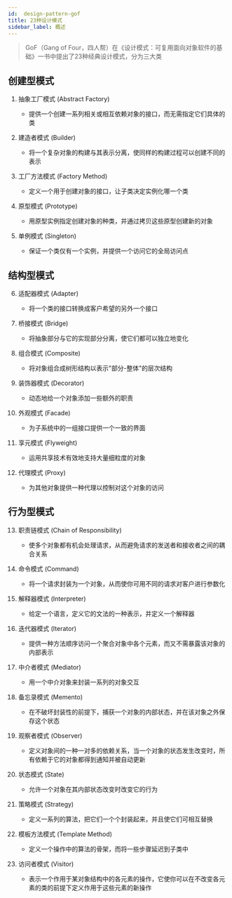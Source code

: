 ```yaml
---
id:  design-pattern-gof
title: 23种设计模式
sidebar_label: 概述
---
```


> GoF（Gang of Four，四人帮）在《设计模式：可复用面向对象软件的基础》一书中提出了23种经典设计模式，分为三大类

## 创建型模式
1. 抽象工厂模式 (Abstract Factory)
    - 提供一个创建一系列相关或相互依赖对象的接口，而无需指定它们具体的类

2. 建造者模式 (Builder)
    - 将一个复杂对象的构建与其表示分离，使同样的构建过程可以创建不同的表示

3. 工厂方法模式 (Factory Method)
    - 定义一个用于创建对象的接口，让子类决定实例化哪一个类

4. 原型模式 (Prototype)
    - 用原型实例指定创建对象的种类，并通过拷贝这些原型创建新的对象

5. 单例模式 (Singleton)
    - 保证一个类仅有一个实例，并提供一个访问它的全局访问点

## 结构型模式
6. 适配器模式 (Adapter)
    - 将一个类的接口转换成客户希望的另外一个接口

7. 桥接模式 (Bridge)
    - 将抽象部分与它的实现部分分离，使它们都可以独立地变化

8. 组合模式 (Composite)
    - 将对象组合成树形结构以表示"部分-整体"的层次结构

9. 装饰器模式 (Decorator)
    - 动态地给一个对象添加一些额外的职责

10. 外观模式 (Facade)
    - 为子系统中的一组接口提供一个一致的界面

11. 享元模式 (Flyweight)
    - 运用共享技术有效地支持大量细粒度的对象

12. 代理模式 (Proxy)
    - 为其他对象提供一种代理以控制对这个对象的访问

## 行为型模式
13. 职责链模式 (Chain of Responsibility)
    - 使多个对象都有机会处理请求，从而避免请求的发送者和接收者之间的耦合关系

14. 命令模式 (Command)
    - 将一个请求封装为一个对象，从而使你可用不同的请求对客户进行参数化

15. 解释器模式 (Interpreter)
    - 给定一个语言，定义它的文法的一种表示，并定义一个解释器

16. 迭代器模式 (Iterator)
    - 提供一种方法顺序访问一个聚合对象中各个元素，而又不需暴露该对象的内部表示

17. 中介者模式 (Mediator)
    - 用一个中介对象来封装一系列的对象交互

18. 备忘录模式 (Memento)
    - 在不破坏封装性的前提下，捕获一个对象的内部状态，并在该对象之外保存这个状态

19. 观察者模式 (Observer)
    - 定义对象间的一种一对多的依赖关系，当一个对象的状态发生改变时，所有依赖于它的对象都得到通知并被自动更新

20. 状态模式 (State)
    - 允许一个对象在其内部状态改变时改变它的行为

21. 策略模式 (Strategy)
    - 定义一系列的算法，把它们一个个封装起来，并且使它们可相互替换

22. 模板方法模式 (Template Method)
    - 定义一个操作中的算法的骨架，而将一些步骤延迟到子类中

23. 访问者模式 (Visitor)
    - 表示一个作用于某对象结构中的各元素的操作，它使你可以在不改变各元素的类的前提下定义作用于这些元素的新操作